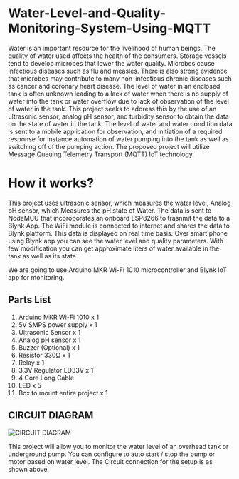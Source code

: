 # Water-Level-and-Quality-Monitoring-System-Using-MQTT
Water is an important resource for the livelihood of human beings. The quality of water used affects the health of the consumers. Storage vessels tend to develop microbes that lower the water quality. Microbes cause infectious diseases such as flu and measles. There is also strong evidence that microbes may contribute to many non–infectious chronic diseases such as cancer and coronary heart disease. The level of water in an enclosed tank is often unknown leading to a lack of water when there is no supply of water into the tank or water overflow due to lack of observation of the level of water in the tank. This project seeks to address this by the use of an ultrasonic sensor, analog pH sensor, and turbidity sensor to obtain the data on the state of water in the tank. The level of water and water condition data is sent to a mobile application for observation, and initiation of a required response for instance automation of water pumping into the tank as well as switching off of the pumping action. The proposed project will utilize Message Queuing Telemetry Transport (MQTT) IoT technology.
 
# How it works?
This project uses ultrasonic sensor,  which measures the water level, Analog pH sensor, which Measures the pH state of Water. The data is sent to NodeMCU that incoroporates an onboard ESP8266 to trasnmit the data to a Blynk App.
The WiFi module is connected to internet and shares the data to Blynk platform. This data is displayed on real time basis. Over smart phone using Blynk app you can see the water level and quality parameters. With few modification you can get approximate liters of water available in the tank as well as its state.

We are going to use Arduino MKR Wi-Fi 1010 microcontroller and Blynk IoT app for monitoring.

## Parts List

 1. Arduino MKR Wi-Fi 1010 x 1
 2. 5V SMPS power supply x 1
 3. Ultrasonic Sensor x 1
 4. Analog pH sensor x 1
 5. Buzzer (Optional) x 1
 6. Resistor 330Ω x 1
 7. Relay x 1
 8. 3.3V Regulator LD33V x 1
 9. 4 Core Long Cable
 10. LED x 5
 11. Box to mount entire project x 1
 
 ## CIRCUIT DIAGRAM
 
 ![CIRCUIT DIAGRAM](https://user-images.githubusercontent.com/45996137/107925755-e946d900-6f85-11eb-8c39-2ee242f8b4cd.png)


This project will allow you to monitor the water level of an overhead tank or underground pump. You can configure to auto start / stop the pump or motor based on water level.
The Circuit connection for the setup  is as shown above.



